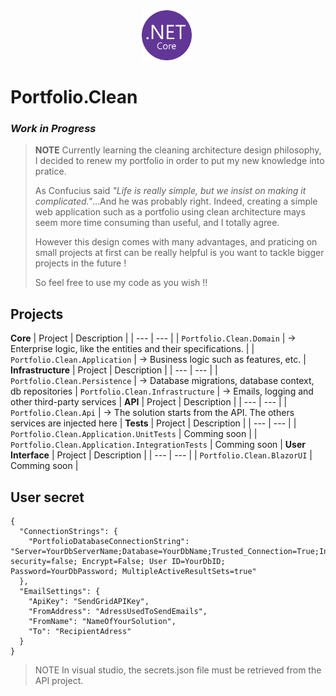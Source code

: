 <div id="header" align="center">
<img src="https://github.com/devicons/devicon/blob/master/icons/dotnetcore/dotnetcore-original.svg" title=".NET" alt=".NET" width="80" height="80"/>&nbsp;
</div>

# Portfolio.Clean
### _Work in Progress_

> **NOTE**
> Currently learning the cleaning architecture design philosophy, I decided to renew my portfolio in order to put my new knowledge into pratice.
>
> As Confucius said _"Life is really simple, but we insist on making it complicated."_...And he was probably right.
> Indeed, creating a simple web application such as a portfolio using clean architecture mays seem more time consuming than useful, and I totally agree.
>
> However this design comes with many advantages, and praticing on small projects at first can be really helpful is you want to tackle bigger projects in the future !
>
> So feel free to use my code as you wish !!

<!-- 
```diff
+ # Libraries
``` -->
## __Projects__
**Core**
| Project | Description |
| --- | --- |
| `Portfolio.Clean.Domain` | -> Enterprise logic, like the entities and their specifications. |
| `Portfolio.Clean.Application` | -> Business logic such as features, etc. |
**Infrastructure**
| Project | Description |
| --- | --- |
| `Portfolio.Clean.Persistence` | -> Database migrations, database context, db repositories
| `Portfolio.Clean.Infrastructure` | -> Emails, logging and other third-party services |
**API**
| Project | Description |
| --- | --- |
| `Portfolio.Clean.Api` | -> The solution starts from the API. The others services are injected here |
**Tests**
| Project | Description |
| --- | --- |
| `Portfolio.Clean.Application.UnitTests` | Comming soon |
| `Portfolio.Clean.Application.IntegrationTests` | Comming soon |
**User Interface**
| Project | Description |
| --- | --- |
| `Portfolio.Clean.BlazorUI` | Comming soon |



## __User secret__
```
{
  "ConnectionStrings": {
    "PortfolioDatabaseConnectionString": "Server=YourDbServerName;Database=YourDbName;Trusted_Connection=True;Integrated security=false; Encrypt=False; User ID=YourDbID; Password=YourDbPassword; MultipleActiveResultSets=true"
  },
  "EmailSettings": {
    "ApiKey": "SendGridAPIKey",
    "FromAddress": "AdressUsedToSendEmails",
    "FromName": "NameOfYourSolution",
    "To": "RecipientAdress"
  }
}
```
> NOTE
> In visual studio, the secrets.json file must be retrieved from the API project.
>
